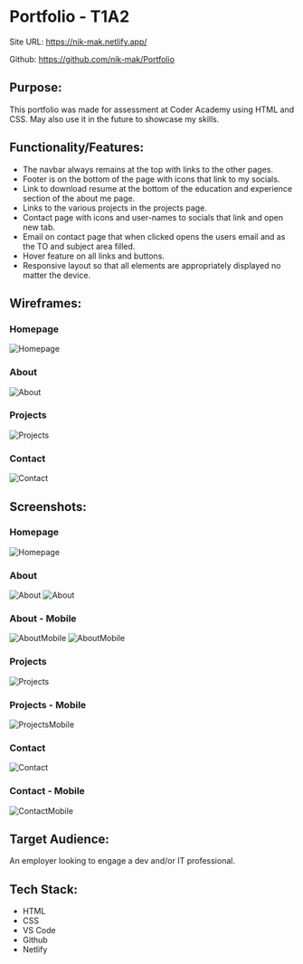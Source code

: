 # Portfolio - T1A2

Site URL: https://nik-mak.netlify.app/

Github: https://github.com/nik-mak/Portfolio

## Purpose:
This portfolio was made for assessment at Coder Academy using HTML and CSS. May also use it in the future to showcase my skills.

## Functionality/Features:
- The navbar always remains at the top with links to the other pages.
- Footer is on the bottom of the page with icons that link to my socials.
- Link to download resume at the bottom of the education and experience section of the about me page.
- Links to the various projects in the projects page.
- Contact page with icons and user-names to socials that link and open new tab.
- Email on contact page that when clicked opens the users email and as the TO and subject area filled.
- Hover feature on all links and buttons.
- Responsive layout so that all elements are appropriately displayed no matter the device.

## Wireframes:
### Homepage
![Homepage](./docs/wireframes/homepage.png)

### About
![About](./docs/wireframes/about.png)

### Projects
![Projects](./docs/wireframes/projects.png)

### Contact
![Contact](./docs/wireframes/contact.png)


## Screenshots:
### Homepage
![Homepage](./docs/screenshots/homepage-computer.png)

### About
![About](./docs/screenshots/about-comp-1.png)
![About](./docs/screenshots/about-comp-2.png)

### About - Mobile
![AboutMobile](./docs/screenshots/about-mobile-1.png)
![AboutMobile](./docs/screenshots/about-mobile-4.png)

### Projects
![Projects](./docs/screenshots/projects-comp-1.png)

### Projects - Mobile
![ProjectsMobile](./docs/screenshots/project-mobile-1.png)

### Contact
![Contact](./docs/screenshots/contact-comp.png)

### Contact - Mobile
![ContactMobile](./docs/screenshots/contact-mobile.png)

## Target Audience:
An employer looking to engage a dev and/or IT professional. 

## Tech Stack:
- HTML
- CSS
- VS Code
- Github
- Netlify